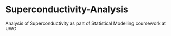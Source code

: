 # Superconductivity-Analysis
Analysis of Superconductivity as part of Statistical Modelling coursework at UWO
